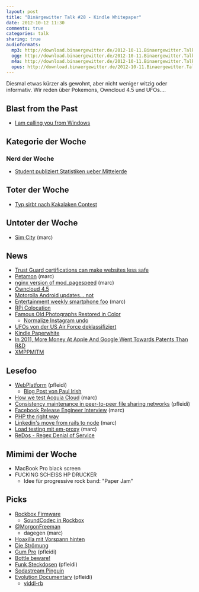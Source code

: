 ```yaml
---
layout: post
title: "Binärgewitter Talk #28 - Kindle Whitepaper"
date: 2012-10-12 11:30
comments: true
categories: talk
sharing: true
audioformats:
  mp3: http://download.binaergewitter.de/2012-10-11.Binaergewitter.Talk.28.mp3
  ogg: http://download.binaergewitter.de/2012-10-11.Binaergewitter.Talk.28.ogg
  m4a: http://download.binaergewitter.de/2012-10-11.Binaergewitter.Talk.28.m4a
  opus: http://download.binaergewitter.de/2012-10-11.Binaergewitter.Talk.28.opus
---
```

Diesmal etwas kürzer als gewohnt, aber nicht weniger witzig oder informativ. Wir reden über Pokemons, Owncloud 4.5 und UFOs....

## Blast from the Past

- [I am calling you from Windows]( http://arstechnica.com/tech-policy/2012/10/i-am-calling-you-from-windows-a-tech-support-scammer-dials-ars-technica/ )

## Kategorie der Woche
### Nerd der Woche

- [Student publiziert Statistiken ueber Mittelerde]( http://entertainment.slashdot.org/story/12/10/08/1249240/student-publishes-extensive-statistics-on-the-population-of-middle-earth )

## Toter der Woche

- [Typ sirbt nach Kakalaken Contest]( http://www.bbc.co.uk/news/world-us-canada-19879379 )

## Untoter der Woche

- [Sim City]( http://www.youtube.com/watch?v=yWLClUwAHGc ) (marc)

## News

- [Trust Guard certifications can make websites less safe]( http://arstechnica.com/security/2012/10/mcafee-trust-guard-certifications-can-make-websites-less-safe/ )
- [Petamon]( http://features.peta.org/pokemon-black-and-white-parody/ ) (marc)
- [nginx version of mod_pagespeed]( https://github.com/pagespeed/ngx_pagespeed ) (marc)
- [Owncloud 4.5]( https://owncloud.com/blog/another-great-community-effort-meet-owncloud-4-5 )
- [Motorolla Android updates... not]( http://news.cnet.com/8301-1035_3-57526994-94/android-users-outraged-over-motorolas-broken-promise/ )
- [Entertainment weekly smartphone foo]( http://mashable.com/2012/10/02/ew-has-smartphone-inside/ ) (marc)
- [RPi Colocation]( https://www.edis.at/en/server/colocation/austria/raspberrypi/ )
- [Famous Old Photographs Restored in Color]( http://www.boredpanda.org/famous-old-photographs-restored-in-color/ )
    - [Normalize Instagram undo]( http://www.huffingtonpost.com/bianca-bosker/normalize-instagram-app_b_1812556.html )
- [UFOs von der US Air Force deklassifiziert]( http://www.extremetech.com/extreme/137505-us-air-forces-1950s-supersonic-flying-saucer-declassified )
- [Kindle Paperwhite](http://www.amazon.de/gp/product/B007OZO03M/ref=as_li_ss_tl?ie=UTF8&camp=1638&creative=19454&creativeASIN=B007OZO03M&linkCode=as2&tag=trektrip )
- [In 2011, More Money At Apple And Google Went Towards Patents Than R&D]( http://androidheadlines.com/2012/10/featured-in-2011-more-money-at-apple-and-google-went-towards-patents-than-rd.html )
- [XMPPMITM]( https://github.com/iamultra/xmppmitm )

## Lesefoo

- [WebPlatform]( http://webplatform.org ) (pfleidi)
    * [Blog Post von Paul Irish]( http://paulirish.com/2012/why-im-so-excited-about-web-platform-docs/ )
- [How we test Acquia Cloud]( http://www.youtube.com/watch?feature=player_embedded&v=mWtJwlv7TtU ) (marc)
- [Consistency maintenance in peer-to-peer file sharing networks]( http://citeseerx.ist.psu.edu/viewdoc/summary?doi=10.1.1.6.8122 ) (pfleidi)
- [Facebook Release Engineer Interview]( http://www.businessweek.com/articles/2012-10-08/the-only-earthling-with-a-facebook-dislike-button ) (marc)
- [PHP the right way]( http://www.phptherightway.com/ )
- [Linkedin's move from rails to node]( http://ikaisays.com/2012/10/04/clearing-up-some-things-about-linkedin-mobiles-move-from-rails-to-node-js/ ) (marc)
- [Load testing mit em-proxy]( http://pulse.sportngin.com/news_article/show/153460 ) (marc)
- [ReDos - Regex Denial of Service]( http://en.wikipedia.org/wiki/ReDoS )

## Mimimi der Woche

- MacBook Pro black screen
- FUCKING SCHEISS HP DRUCKER
    * Idee für progressive rock band: "Paper Jam"

## Picks

- [Rockbox Firmware]( http://www.rockbox.org/ )
  - [SoundCodec in Rockbox](http://www.rockbox.org/wiki/SoundCodecs )
- [@MorgonFreeman]( https://twitter.com/morgonfreeman )
    * dagegen (marc)
- [Hoaxilla mit Vorspann hinten]()
- [Die Strömung](http://www.audioponies.de/ )
- [Gum Pro]( https://www.amazon.de/dp/B001BWQTOC/ref=as_li_ss_til?tag=pfleidi-21 ) (pfleidi)
- [Bottle beware!]( https://www.youtube.com/watch?v=4dKwHOfd2dk&feature=player_embedded )
- [Funk Steckdosen]( https://www.amazon.de/dp/B001AX8QUM/ref=as_li_ss_til?tag=pfleidi-21 ) (pfleidi)
- [Sodastream Pinguin](http://www.amazon.de/gp/product/B000PJ56E6/ref=as_li_ss_tl?ie=UTF8&camp=1638&creative=19454&creativeASIN=B000PJ56E6&linkCode=as2&tag=trektrip )
- [Evolution Documentary]( http://www.youtube.com/user/EvolutionDocumentary ) (pfleidi)
    * [viddl-rb]( https://github.com/rb2k/viddl-rb )

